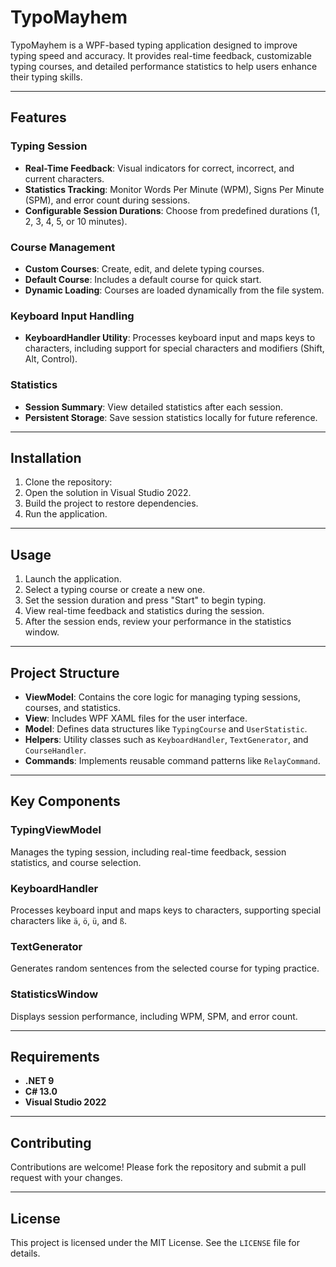 # TypoMayhem

TypoMayhem is a WPF-based typing application designed to improve typing speed and accuracy. It provides real-time feedback, customizable typing courses, and detailed performance statistics to help users enhance their typing skills.

---

## Features

### Typing Session
- **Real-Time Feedback**: Visual indicators for correct, incorrect, and current characters.
- **Statistics Tracking**: Monitor Words Per Minute (WPM), Signs Per Minute (SPM), and error count during sessions.
- **Configurable Session Durations**: Choose from predefined durations (1, 2, 3, 4, 5, or 10 minutes).

### Course Management
- **Custom Courses**: Create, edit, and delete typing courses.
- **Default Course**: Includes a default course for quick start.
- **Dynamic Loading**: Courses are loaded dynamically from the file system.

### Keyboard Input Handling
- **KeyboardHandler Utility**: Processes keyboard input and maps keys to characters, including support for special characters and modifiers (Shift, Alt, Control).

### Statistics
- **Session Summary**: View detailed statistics after each session.
- **Persistent Storage**: Save session statistics locally for future reference.

---

## Installation

1. Clone the repository:
2. Open the solution in Visual Studio 2022.
3. Build the project to restore dependencies.
4. Run the application.

---

## Usage

1. Launch the application.
2. Select a typing course or create a new one.
3. Set the session duration and press "Start" to begin typing.
4. View real-time feedback and statistics during the session.
5. After the session ends, review your performance in the statistics window.

---

## Project Structure

- **ViewModel**: Contains the core logic for managing typing sessions, courses, and statistics.
- **View**: Includes WPF XAML files for the user interface.
- **Model**: Defines data structures like `TypingCourse` and `UserStatistic`.
- **Helpers**: Utility classes such as `KeyboardHandler`, `TextGenerator`, and `CourseHandler`.
- **Commands**: Implements reusable command patterns like `RelayCommand`.

---

## Key Components

### TypingViewModel
Manages the typing session, including real-time feedback, session statistics, and course selection.

### KeyboardHandler
Processes keyboard input and maps keys to characters, supporting special characters like `ä`, `ö`, `ü`, and `ß`.

### TextGenerator
Generates random sentences from the selected course for typing practice.

### StatisticsWindow
Displays session performance, including WPM, SPM, and error count.

---

## Requirements

- **.NET 9**
- **C# 13.0**
- **Visual Studio 2022**

---

## Contributing

Contributions are welcome! Please fork the repository and submit a pull request with your changes.

---

## License

This project is licensed under the MIT License. See the `LICENSE` file for details.
